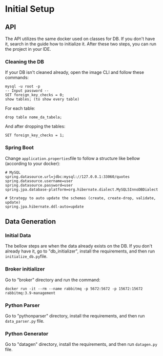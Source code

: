 # Initial Setup

## API

The API utilizes the same docker used on classes for DB. If you don't have it, search in the guide how to initialize it. After these two steps, you can run the project in your IDE.

### Cleaning the DB

If your DB isn't cleaned already, open the image CLI and follow these commands:

```
mysql -u root -p
-- Input password --
SET foreign_key_checks = 0;
show tables; (to show every table)
```

For each table: 

`drop table nome_da_tabela;`

And after dropping the tables:

`SET foreign_key_checks = 1;`

### Spring Boot

Change `application.properties`file to follow a structure like bellow (according to your docker):

```
# MySQL
spring.datasource.url=jdbc:mysql://127.0.0.1:33060/quotes
spring.datasource.username=user
spring.datasource.password=user
spring.jpa.database-platform=org.hibernate.dialect.MySQL5InnoDBDialect

# Strategy to auto update the schemas (create, create-drop, validate, update)
spring.jpa.hibernate.ddl-auto=update
```
 
## Data Generation

### Initial Data

The bellow steps are when the data already exists on the DB. If you don't already have it, go to "db_initializer", install the requirements, and then run `initialize_db.py`file.

### Broker initializer

Go to "broker" directory and run the command:

```
docker run -it --rm --name rabbitmq -p 5672:5672 -p 15672:15672 rabbitmq:3.9-management
```

### Python Parser

Go to "pythonparser" directory, install the requirements, and then run `data_parser.py` file.

### Python Generator

Go to  "datagen" directory, install the requirements, and then run `datagen.py` file.



